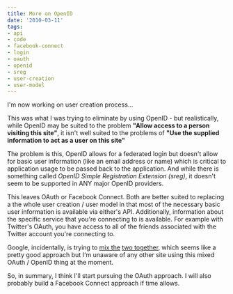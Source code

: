```yaml
---
title: More on OpenID
date: '2010-03-11'
tags:
- api
- code
- facebook-connect
- login
- oauth
- openid
- sreg
- user-creation
- user-model
---
```


I'm now working on user creation process...

This was what I was trying to eliminate by using OpenID - but realistically, while OpenID may be suited to the problem <strong>"Allow access to a person visiting this site"</strong>, it isn't well suited to the problems of <strong>"Use the supplied information to act as a user on this site"</strong>

The problem is this, OpenID allows for a federated login but doesn't allow for basic user information  (like an email address or name) which is critical to application usage to be passed back to the application. And while there is something called <em>OpenID Simple Registration Extension (sreg)</em>, it doesn't seem to be supported in ANY major OpenID providers.

This leaves OAuth or Facebook Connect. Both are better suited to replacing a the whole user creation / user model in that most of the necessary basic user information is available via either's API. Additionally, information about the specific service that you're connecting to is available. For example with Twitter's OAuth, you have access to all of the friends associated with the Twitter account you're connecting to.

Google, incidentally, is trying to <a href="http://googledataapis.blogspot.com/2009/01/bringing-openid-and-oauth-together.html">mix the</a> <a href="http://groups.google.com/group/google-federated-login-api/web/oauth-support-in-googles-federated-login-api">two together</a>, which seems like a pretty good approach but I'm unaware of any other site using this mixed OAuth / OpenID thing at the moment.

So, in summary, I think I'll start pursuing the OAuth approach. I will also probably build a Facebook Connect approach if time allows.
